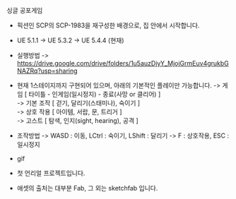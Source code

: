 싱글 공포게임

- 픽션인 SCP의 SCP-1983을 재구성한 배경으로, 집 안에서 시작합니다.<br/>

- UE 5.1.1 -> UE 5.3.2 -> UE 5.4.4 (현재)

- 실행방법
	-> https://drive.google.com/drive/folders/1u5auzDjyY_MjojGrmEuv4grukbGNAZRq?usp=sharing

- 현재 1스테이지까지 구현되어 있으며, 아래의 기본적인 플레이만 가능합니다.
    -> 게임 [ 타이틀 - 인게임(일시정지) - 종료(사망 or 클리어) ]<br>
    -> 기본 조작 [ 걷기, 달리기(스태미나), 숙이기 ]<br>
    -> 상호 작용 [ 아이템, 서랍, 문, 트리거 ]<br>
    -> 고스트 [ 탐색, 인지(sight, hearing), 공격 ]<br>
	
- 조작방법
	-> WASD : 이동, LCtrl : 숙이기, LShift : 달리기
	-> F : 상호작용, ESC : 일시정지

- gif

- 첫 언리얼 프로젝트입니다.

- 애셋의 출처는 대부분 Fab, 그 외는 sketchfab 입니다.
